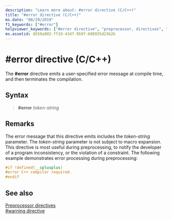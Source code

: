 ```yaml
---
description: "Learn more about: #error directive (C/C++)"
title: "#error directive (C/C++)"
ms.date: "08/29/2019"
f1_keywords: ["#error"]
helpviewer_keywords: ["#error directive", "preprocessor, directives", "error directive (#error directive)"]
ms.assetid: d550a802-ff19-4347-9597-688935d23b2b
---
```

# #error directive (C/C++)

The **#error** directive emits a user-specified error message at compile time, and then terminates the compilation.

## Syntax

> **#error** *token-string*

## Remarks

The error message that this directive emits includes the *token-string* parameter. The *token-string* parameter is not subject to macro expansion. This directive is most useful during preprocessing, to notify the developer of a program inconsistency, or the violation of a constraint. The following example demonstrates error processing during preprocessing:

```cpp
#if !defined(__cplusplus)
#error C++ compiler required.
#endif
```

## See also

[Preprocessor directives](../preprocessor/preprocessor-directives.md)\
[#warning directive](../preprocessor/hash-warning-directive-c-cpp.md)

